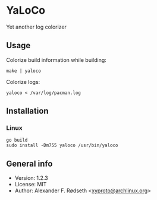 # YaLoCo

Yet another log colorizer

## Usage

Colorize build information while building:

    make | yaloco

Colorize logs:

    yaloco < /var/log/pacman.log

## Installation

### Linux

    go build
    sudo install -Dm755 yaloco /usr/bin/yaloco

## General info

* Version: 1.2.3
* License: MIT
* Author: Alexander F. Rødseth &lt;xyproto@archlinux.org&gt;
